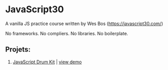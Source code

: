 # JavaScript30
A vanilla JS practice course written by Wes Bos (https://javascript30.com/)

No frameworks. No compliers. No libraries. No boilerplate.

## Projets:

1. [JavaScript Drum Kit](https://github.com/willgorham/javascript30/tree/master/01%20-%20JavaScript%20Drum%20Kit)  |  [view demo](https://willgorham.github.io/javascript30/01%20-%20JavaScript%20Drum%20Kit/index.html)
